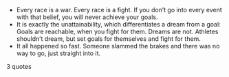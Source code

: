  - Every race is a war. Every race is a fight. If you don’t go into every event with that belief, you will never achieve your goals.
 - It is exactly the unattainability, which differentiates a dream from a goal: Goals are reachable, when you fight for them. Dreams are not. Athletes shouldn’t dream, but set goals for themselves and fight for them.
 - It all happened so fast. Someone slammed the brakes and there was no way to go, just straight into it.

3 quotes